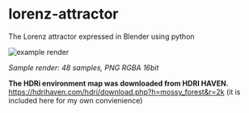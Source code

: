 # lorenz-attractor

The Lorenz attractor expressed in Blender using python

![example render](./images/sample-01-rgba-16bit-48samples.png)

_Sample render: 48 samples, PNG RGBA 16bit_

**The HDRi environment map was downloaded from HDRI HAVEN.**
https://hdrihaven.com/hdri/download.php?h=mossy_forest&r=2k
(it is included here for my own convienience)
